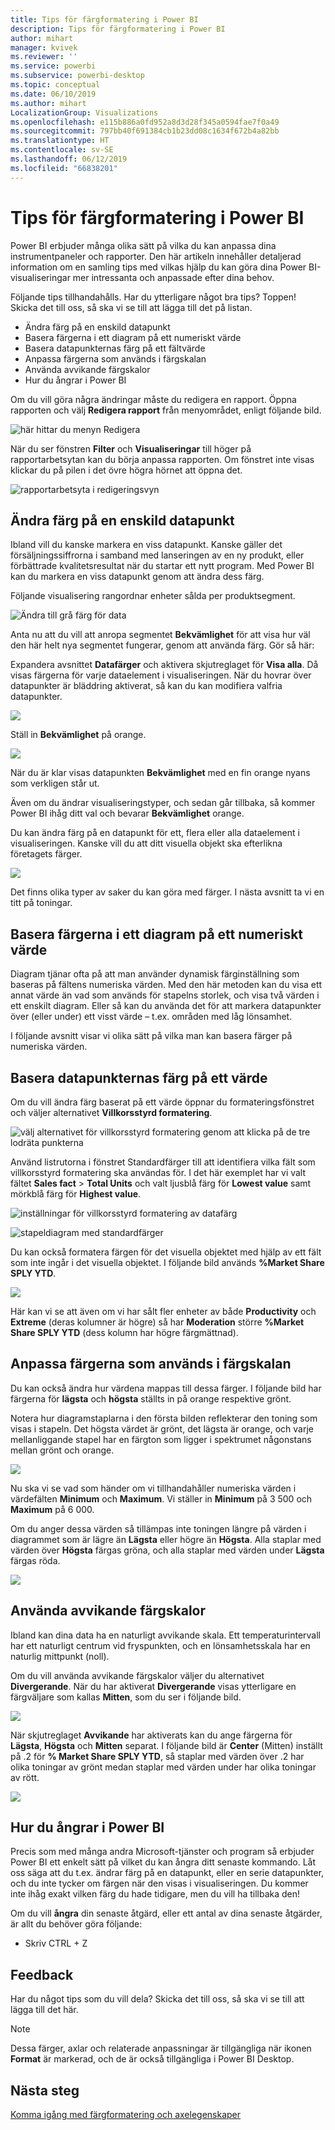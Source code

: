 ```yaml
---
title: Tips för färgformatering i Power BI
description: Tips för färgformatering i Power BI
author: mihart
manager: kvivek
ms.reviewer: ''
ms.service: powerbi
ms.subservice: powerbi-desktop
ms.topic: conceptual
ms.date: 06/10/2019
ms.author: mihart
LocalizationGroup: Visualizations
ms.openlocfilehash: e115b886a0fd952a8d3d28f345a0594fae7f0a49
ms.sourcegitcommit: 797bb40f691384cb1b23dd08c1634f672b4a82bb
ms.translationtype: HT
ms.contentlocale: sv-SE
ms.lasthandoff: 06/12/2019
ms.locfileid: "66838201"
---
```

# <a name="tips-and-tricks-for-color-formatting-in-power-bi"></a>Tips för färgformatering i Power BI
Power BI erbjuder många olika sätt på vilka du kan anpassa dina instrumentpaneler och rapporter. Den här artikeln innehåller detaljerad information om en samling tips med vilkas hjälp du kan göra dina Power BI-visualiseringar mer intressanta och anpassade efter dina behov.

Följande tips tillhandahålls. Har du ytterligare något bra tips? Toppen! Skicka det till oss, så ska vi se till att lägga till det på listan.

* Ändra färg på en enskild datapunkt
* Basera färgerna i ett diagram på ett numeriskt värde
* Basera datapunkternas färg på ett fältvärde
* Anpassa färgerna som används i färgskalan
* Använda avvikande färgskalor
* Hur du ångrar i Power BI

Om du vill göra några ändringar måste du redigera en rapport. Öppna rapporten och välj **Redigera rapport** från menyområdet, enligt följande bild.

![här hittar du menyn Redigera](media/service-tips-and-tricks-for-color-formatting/power-bi-edit-report.png)

När du ser fönstren **Filter** och **Visualiseringar** till höger på rapportarbetsytan kan du börja anpassa rapporten. Om fönstret inte visas klickar du på pilen i det övre högra hörnet att öppna det.

![rapportarbetsyta i redigeringsvyn](media/service-tips-and-tricks-for-color-formatting/power-bi-edit.png)

## <a name="change-the-color-of-a-single-data-point"></a>Ändra färg på en enskild datapunkt
Ibland vill du kanske markera en viss datapunkt. Kanske gäller det försäljningssiffrorna i samband med lanseringen av en ny produkt, eller förbättrade kvalitetsresultat när du startar ett nytt program. Med Power BI kan du markera en viss datapunkt genom att ändra dess färg.

Följande visualisering rangordnar enheter sålda per produktsegment. 

![Ändra till grå färg för data](media/service-tips-and-tricks-for-color-formatting/power-bi-data.png)

Anta nu att du vill att anropa segmentet **Bekvämlighet** för att visa hur väl den här helt nya segmentet fungerar, genom att använda färg. Gör så här:

Expandera avsnittet **Datafärger** och aktivera skjutreglaget för **Visa alla**. Då visas färgerna för varje dataelement i visualiseringen. När du hovrar över datapunkter är bläddring aktiverat, så kan du kan modifiera valfria datapunkter.

![](media/service-tips-and-tricks-for-color-formatting/power-bi-show.png)

Ställ in **Bekvämlighet** på orange. 

![](media/service-tips-and-tricks-for-color-formatting/power-bi-one-color.png)

När du är klar visas datapunkten **Bekvämlighet** med en fin orange nyans som verkligen står ut.

Även om du ändrar visualiseringstyper, och sedan går tillbaka, så kommer Power BI ihåg ditt val och bevarar **Bekvämlighet** orange.

Du kan ändra färg på en datapunkt för ett, flera eller alla dataelement i visualiseringen. Kanske vill du att ditt visuella objekt ska efterlikna företagets färger. 

![](media/service-tips-and-tricks-for-color-formatting/power-bi-corporate.png)

Det finns olika typer av saker du kan göra med färger. I nästa avsnitt ta vi en titt på toningar.

## <a name="base-the-colors-of-a-chart-on-a-numeric-value"></a>Basera färgerna i ett diagram på ett numeriskt värde
Diagram tjänar ofta på att man använder dynamisk färginställning som baseras på fältens numeriska värden. Med den här metoden kan du visa ett annat värde än vad som används för stapelns storlek, och visa två värden i ett enskilt diagram. Eller så kan du använda det för att markera datapunkter över (eller under) ett visst värde – t.ex. områden med låg lönsamhet.

I följande avsnitt visar vi olika sätt på vilka man kan basera färger på numeriska värden.

## <a name="base-the-color-of-data-points-on-a-value"></a>Basera datapunkternas färg på ett värde
Om du vill ändra färg baserat på ett värde öppnar du formateringsfönstret och väljer alternativet **Villkorsstyrd formatering**.  

![välj alternativet för villkorsstyrd formatering genom att klicka på de tre lodräta punkterna](media/service-tips-and-tricks-for-color-formatting/power-bi-conditional-formatting.png)

Använd listrutorna i fönstret Standardfärger till att identifiera vilka fält som villkorsstyrd formatering ska användas för. I det här exemplet har vi valt fältet **Sales fact** > **Total Units** och valt ljusblå färg för **Lowest value** samt mörkblå färg för **Highest value**. 

![inställningar för villkorsstyrd formatering av datafärg](media/service-tips-and-tricks-for-color-formatting/power-bi-conditional-formatting2-new.png)

![stapeldiagram med standardfärger](media/service-tips-and-tricks-for-color-formatting/power-bi-default-colors.png)

Du kan också formatera färgen för det visuella objektet med hjälp av ett fält som inte ingår i det visuella objektet. I följande bild används **%Market Share SPLY YTD**. 

![](media/service-tips-and-tricks-for-color-formatting/power-bi-conditional-colors.png)


Här kan vi se att även om vi har sålt fler enheter av både **Productivity** och **Extreme** (deras kolumner är högre) så har **Moderation** större **%Market Share SPLY YTD** (dess kolumn har högre färgmättnad).

## <a name="customize-the-colors-used-in-the-color-scale"></a>Anpassa färgerna som används i färgskalan
Du kan också ändra hur värdena mappas till dessa färger. I följande bild har färgerna för **lägsta** och **högsta** ställts in på orange respektive grönt.

Notera hur diagramstaplarna i den första bilden reflekterar den toning som visas i stapeln. Det högsta värdet är grönt, det lägsta är orange, och varje mellanliggande stapel har en färgton som ligger i spektrumet någonstans mellan grönt och orange.

![](media/service-tips-and-tricks-for-color-formatting/power-bi-conditional4.png)

Nu ska vi se vad som händer om vi tillhandahåller numeriska värden i värdefälten **Minimum** och **Maximum**. Vi ställer in **Minimum** på 3 500 och **Maximum** på 6 000.

Om du anger dessa värden så tillämpas inte toningen längre på värden i diagrammet som är lägre än **Lägsta** eller högre än **Högsta**. Alla staplar med värden över **Högsta** färgas gröna, och alla staplar med värden under **Lägsta** färgas röda.

![](media/service-tips-and-tricks-for-color-formatting/power-bi-conditional3.png)

## <a name="use-diverging-color-scales"></a>Använda avvikande färgskalor
Ibland kan dina data ha en naturligt avvikande skala. Ett temperaturintervall har ett naturligt centrum vid fryspunkten, och en lönsamhetsskala har en naturlig mittpunkt (noll).

Om du vill använda avvikande färgskalor väljer du alternativet **Divergerande**. När du har aktiverat **Divergerande** visas ytterligare en färgväljare som kallas **Mitten**, som du ser i följande bild.

![](media/service-tips-and-tricks-for-color-formatting/power-bi-diverging2.png)

När skjutreglaget **Avvikande** har aktiverats kan du ange färgerna för **Lägsta**, **Högsta** och **Mitten** separat. I följande bild är **Center** (Mitten) inställt på .2 för **% Market Share SPLY YTD**, så staplar med värden över .2 har olika toningar av grönt medan staplar med värden under har olika toningar av rött.

![](media/service-tips-and-tricks-for-color-formatting/power-bi-diverging.png)

## <a name="how-to-undo-in-power-bi"></a>Hur du ångrar i Power BI
Precis som med många andra Microsoft-tjänster och program så erbjuder Power BI ett enkelt sätt på vilket du kan ångra ditt senaste kommando. Låt oss säga att du t.ex. ändrar färg på en datapunkt, eller en serie datapunkter, och du inte tycker om färgen när den visas i visualiseringen. Du kommer inte ihåg exakt vilken färg du hade tidigare, men du vill ha tillbaka den!

Om du vill **ångra** din senaste åtgärd, eller ett antal av dina senaste åtgärder, är allt du behöver göra följande:

- Skriv CTRL + Z

## <a name="feedback"></a>Feedback
Har du något tips som du vill dela? Skicka det till oss, så ska vi se till att lägga till det här.

>[!NOTE]
>Dessa färger, axlar och relaterade anpassningar är tillgängliga när ikonen **Format** är markerad, och de är också tillgängliga i Power BI Desktop.

## <a name="next-steps"></a>Nästa steg
[Komma igång med färgformatering och axelegenskaper](service-getting-started-with-color-formatting-and-axis-properties.md)

